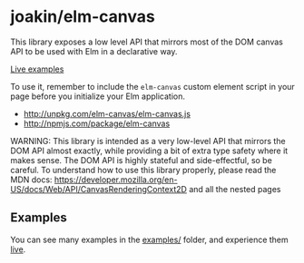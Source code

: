 # joakin/elm-canvas

This library exposes a low level API that mirrors most of the DOM canvas API to
be used with Elm in a declarative way.

[Live examples](https://joakin.github.io/elm-canvas)

To use it, remember to include the `elm-canvas` custom element script in your
page before you initialize your Elm application.

- <http://unpkg.com/elm-canvas/elm-canvas.js>
- <http://npmjs.com/package/elm-canvas>

WARNING: This library is intended as a very low-level API that mirrors the DOM
API almost exactly, while providing a bit of extra type safety where it makes
sense. The DOM API is highly stateful and side-effectful, so be careful. To
understand how to use this library properly, please read the MDN docs:
<https://developer.mozilla.org/en-US/docs/Web/API/CanvasRenderingContext2D> and
all the nested pages

## Examples

You can see many examples in the
[examples/](https://github.com/joakin/elm-canvas/tree/master/examples) folder,
and experience them [live](https://joakin.github.io/elm-canvas).

